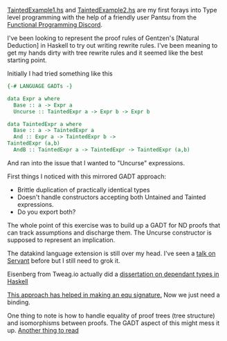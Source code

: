 [TaintedExample1.hs](/TaintedExample1.hs) and [TaintedExample2.hs](/TaintedExample2.hs) are my first forays into Type level programming with the help of a friendly user Pantsu from the [Functional Programming Discord](https://discord.com/invite/K6XHBSh).

I've been looking to represent the proof rules of Gentzen's [Natural Deduction] in Haskell to try out writing rewrite rules. I've been meaning to get my hands dirty with tree rewrite rules and it seemed like the best starting point.

Initially I had tried something like this

```haskell
{-# LANGUAGE GADTs -}

data Expr a where
  Base :: a -> Expr a
  Uncurse :: TaintedExpr a -> Expr b -> Expr b

data TaintedExpr a where
  Base :: a -> TaintedExpr a
  And :: Expr a -> TaintedExpr b ->
TaintedExpr (a,b)
  AndB :: TaintedExpr a -> TaintedExpr -> TaintedExpr (a,b)
```

And ran into the issue that I wanted to "Uncurse" expressions.

First things I noticed with this mirrored GADT approach:
- Brittle duplication of practically identical types
- Doesn't handle constructors accepting both Untained and Tainted expressions.
- Do you export both?

The whole point of this exercise was to build up a GADT for ND proofs that can track assumptions and discharge them. The Uncurse constructor is supposed to represent an implication.

The datakind language extension is still over my head. I've seen a [talk on Servant](https://www.youtube.com/watch?v=gMDiKOuwLXw) before but I still need to grok it.

Eisenberg from Tweag.io actually did a [dissertation on dependant types in Haskell](https://www.cis.upenn.edu/~sweirich/papers/eisenberg-thesis.pdf)

[This approach has helped in making an equ signature.](https://stackoverflow.com/a/55563794) Now we just need a binding.

One thing to note is how to handle equality of proof trees (tree structure) and isomorphisms between proofs. The GADT aspect of this might mess it up.
[Another thing to read](https://stackoverflow.com/59/constraintkinquestions/313171ds-explained-on-a-super-simple-example/31328543#31328543)
